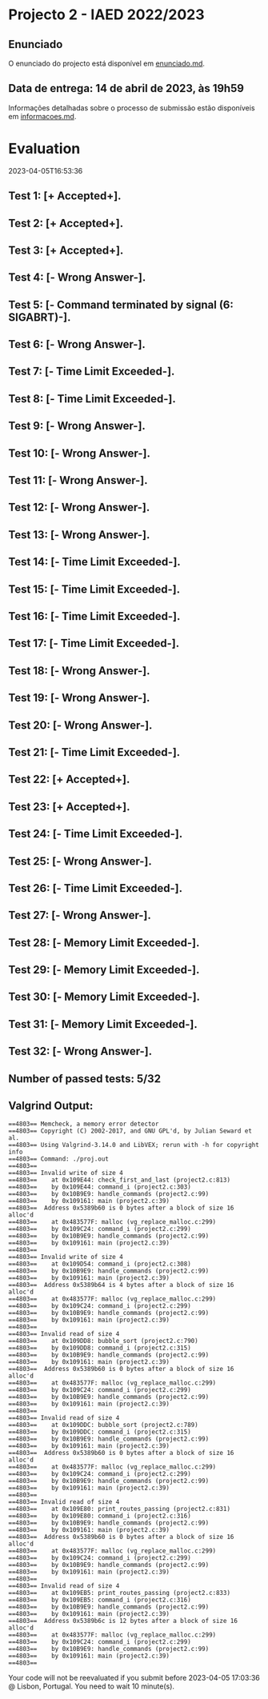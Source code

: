 # Projecto 2 - IAED 2022/2023

## Enunciado

O enunciado do projecto está disponível em [enunciado.md](enunciado.md). 

## Data de entrega: 14 de abril de 2023, às 19h59

Informações detalhadas sobre o processo de submissão estão disponíveis em [informacoes.md](informacoes.md).



# Evaluation

2023-04-05T16:53:36

## Test 1: [+ Accepted+].
## Test 2: [+ Accepted+].
## Test 3: [+ Accepted+].
## Test 4: [- Wrong Answer-].


## Test 5: [- Command terminated by signal (6: SIGABRT)-].

## Test 6: [- Wrong Answer-].


## Test 7: [- Time Limit Exceeded-].

## Test 8: [- Time Limit Exceeded-].

## Test 9: [- Wrong Answer-].


## Test 10: [- Wrong Answer-].


## Test 11: [- Wrong Answer-].


## Test 12: [- Wrong Answer-].


## Test 13: [- Wrong Answer-].


## Test 14: [- Time Limit Exceeded-].

## Test 15: [- Time Limit Exceeded-].

## Test 16: [- Time Limit Exceeded-].

## Test 17: [- Time Limit Exceeded-].

## Test 18: [- Wrong Answer-].


## Test 19: [- Wrong Answer-].


## Test 20: [- Wrong Answer-].


## Test 21: [- Time Limit Exceeded-].

## Test 22: [+ Accepted+].
## Test 23: [+ Accepted+].
## Test 24: [- Time Limit Exceeded-].

## Test 25: [- Wrong Answer-].


## Test 26: [- Time Limit Exceeded-].

## Test 27: [- Wrong Answer-].


## Test 28: [- Memory Limit Exceeded-].

## Test 29: [- Memory Limit Exceeded-].

## Test 30: [- Memory Limit Exceeded-].

## Test 31: [- Memory Limit Exceeded-].

## Test 32: [- Wrong Answer-].




## Number of passed tests: 5/32


## Valgrind Output:


```
==4803== Memcheck, a memory error detector
==4803== Copyright (C) 2002-2017, and GNU GPL'd, by Julian Seward et al.
==4803== Using Valgrind-3.14.0 and LibVEX; rerun with -h for copyright info
==4803== Command: ./proj.out
==4803== 
==4803== Invalid write of size 4
==4803==    at 0x109E44: check_first_and_last (project2.c:813)
==4803==    by 0x109E44: command_i (project2.c:303)
==4803==    by 0x10B9E9: handle_commands (project2.c:99)
==4803==    by 0x109161: main (project2.c:39)
==4803==  Address 0x5389b60 is 0 bytes after a block of size 16 alloc'd
==4803==    at 0x483577F: malloc (vg_replace_malloc.c:299)
==4803==    by 0x109C24: command_i (project2.c:299)
==4803==    by 0x10B9E9: handle_commands (project2.c:99)
==4803==    by 0x109161: main (project2.c:39)
==4803== 
==4803== Invalid write of size 4
==4803==    at 0x109D54: command_i (project2.c:308)
==4803==    by 0x10B9E9: handle_commands (project2.c:99)
==4803==    by 0x109161: main (project2.c:39)
==4803==  Address 0x5389b64 is 4 bytes after a block of size 16 alloc'd
==4803==    at 0x483577F: malloc (vg_replace_malloc.c:299)
==4803==    by 0x109C24: command_i (project2.c:299)
==4803==    by 0x10B9E9: handle_commands (project2.c:99)
==4803==    by 0x109161: main (project2.c:39)
==4803== 
==4803== Invalid read of size 4
==4803==    at 0x109DD8: bubble_sort (project2.c:790)
==4803==    by 0x109DD8: command_i (project2.c:315)
==4803==    by 0x10B9E9: handle_commands (project2.c:99)
==4803==    by 0x109161: main (project2.c:39)
==4803==  Address 0x5389b60 is 0 bytes after a block of size 16 alloc'd
==4803==    at 0x483577F: malloc (vg_replace_malloc.c:299)
==4803==    by 0x109C24: command_i (project2.c:299)
==4803==    by 0x10B9E9: handle_commands (project2.c:99)
==4803==    by 0x109161: main (project2.c:39)
==4803== 
==4803== Invalid read of size 4
==4803==    at 0x109DDC: bubble_sort (project2.c:789)
==4803==    by 0x109DDC: command_i (project2.c:315)
==4803==    by 0x10B9E9: handle_commands (project2.c:99)
==4803==    by 0x109161: main (project2.c:39)
==4803==  Address 0x5389b60 is 0 bytes after a block of size 16 alloc'd
==4803==    at 0x483577F: malloc (vg_replace_malloc.c:299)
==4803==    by 0x109C24: command_i (project2.c:299)
==4803==    by 0x10B9E9: handle_commands (project2.c:99)
==4803==    by 0x109161: main (project2.c:39)
==4803== 
==4803== Invalid read of size 4
==4803==    at 0x109E80: print_routes_passing (project2.c:831)
==4803==    by 0x109E80: command_i (project2.c:316)
==4803==    by 0x10B9E9: handle_commands (project2.c:99)
==4803==    by 0x109161: main (project2.c:39)
==4803==  Address 0x5389b60 is 0 bytes after a block of size 16 alloc'd
==4803==    at 0x483577F: malloc (vg_replace_malloc.c:299)
==4803==    by 0x109C24: command_i (project2.c:299)
==4803==    by 0x10B9E9: handle_commands (project2.c:99)
==4803==    by 0x109161: main (project2.c:39)
==4803== 
==4803== Invalid read of size 4
==4803==    at 0x109EB5: print_routes_passing (project2.c:833)
==4803==    by 0x109EB5: command_i (project2.c:316)
==4803==    by 0x10B9E9: handle_commands (project2.c:99)
==4803==    by 0x109161: main (project2.c:39)
==4803==  Address 0x5389b6c is 12 bytes after a block of size 16 alloc'd
==4803==    at 0x483577F: malloc (vg_replace_malloc.c:299)
==4803==    by 0x109C24: command_i (project2.c:299)
==4803==    by 0x10B9E9: handle_commands (project2.c:99)
==4803==    by 0x109161: main (project2.c:39)
==4803== 

```


Your code will not be reevaluated if you submit before 2023-04-05 17:03:36 @ Lisbon, Portugal. You need to wait 10 minute(s).

